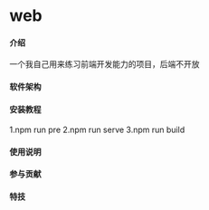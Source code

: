 # web

#### 介绍
一个我自己用来练习前端开发能力的项目，后端不开放
#### 软件架构


#### 安装教程
1.npm run pre
2.npm run serve
3.npm run build


#### 使用说明



#### 参与贡献



#### 特技

